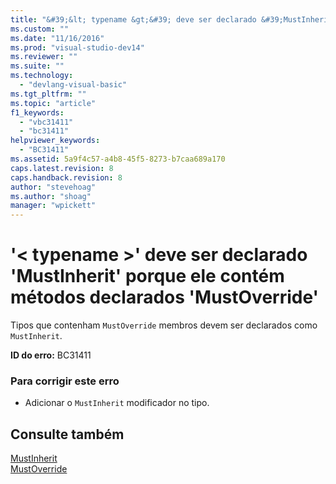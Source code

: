 ```yaml
---
title: "&#39;&lt; typename &gt;&#39; deve ser declarado &#39;MustInherit&#39; porque ele cont&#233;m m&#233;todos declarados &#39;MustOverride&#39; | Microsoft Docs"
ms.custom: ""
ms.date: "11/16/2016"
ms.prod: "visual-studio-dev14"
ms.reviewer: ""
ms.suite: ""
ms.technology: 
  - "devlang-visual-basic"
ms.tgt_pltfrm: ""
ms.topic: "article"
f1_keywords: 
  - "vbc31411"
  - "bc31411"
helpviewer_keywords: 
  - "BC31411"
ms.assetid: 5a9f4c57-a4b8-45f5-8273-b7caa689a170
caps.latest.revision: 8
caps.handback.revision: 8
author: "stevehoag"
ms.author: "shoag"
manager: "wpickett"
---
```

# &#39;&lt; typename &gt;&#39; deve ser declarado &#39;MustInherit&#39; porque ele cont&#233;m m&#233;todos declarados &#39;MustOverride&#39;
Tipos que contenham `MustOverride` membros devem ser declarados como `MustInherit`.  
  
 **ID do erro:** BC31411  
  
### Para corrigir este erro  
  
-   Adicionar o `MustInherit` modificador no tipo.  
  
## Consulte também  
 [MustInherit](../../visual-basic/language-reference/modifiers/mustinherit.md)   
 [MustOverride](../../visual-basic/language-reference/modifiers/mustoverride.md)